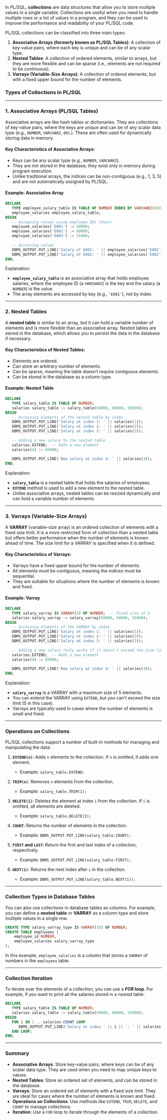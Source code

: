 In PL/SQL, **collections** are data structures that allow you to store multiple values in a single variable. Collections are useful when you need to handle multiple rows or a list of values in a program, and they can be used to improve the performance and readability of your PL/SQL code.

PL/SQL collections can be classified into three main types:

1. **Associative Arrays (formerly known as PL/SQL Tables)**: A collection of key-value pairs, where each key is unique and can be of any scalar type.
2. **Nested Tables**: A collection of ordered elements, similar to arrays, but they are more flexible and can be sparse (i.e., elements are not required to be continuous).
3. **Varrays (Variable-Size Arrays)**: A collection of ordered elements, but with a fixed upper bound for the number of elements.

### **Types of Collections in PL/SQL**

---

### **1. Associative Arrays (PL/SQL Tables)**

Associative arrays are like hash tables or dictionaries. They are collections of key-value pairs, where the keys are unique and can be of any scalar data type (e.g., `NUMBER`, `VARCHAR2`, etc.). These are often used for dynamically storing data in memory.

#### **Key Characteristics of Associative Arrays**:
- Keys can be any scalar type (e.g., `NUMBER`, `VARCHAR2`).
- They are not stored in the database; they exist only in memory during program execution.
- Unlike traditional arrays, the indices can be non-contiguous (e.g., 1, 3, 5) and are not automatically assigned by PL/SQL.

#### **Example: Associative Array**

```sql
DECLARE
   TYPE employee_salary_table IS TABLE OF NUMBER INDEX BY VARCHAR2(20);
   employee_salaries employee_salary_table;
BEGIN
   -- Assigning values using employee IDs (keys)
   employee_salaries('E001') := 50000;
   employee_salaries('E002') := 60000;
   employee_salaries('E003') := 55000;
   
   -- Accessing values
   DBMS_OUTPUT.PUT_LINE('Salary of E001: ' || employee_salaries('E001'));
   DBMS_OUTPUT.PUT_LINE('Salary of E002: ' || employee_salaries('E002'));
END;
```

Explanation:
- **`employee_salary_table`** is an associative array that holds employee salaries, where the employee ID (a `VARCHAR2`) is the key and the salary (a `NUMBER`) is the value.
- The array elements are accessed by key (e.g., `'E001'`), not by index.

---

### **2. Nested Tables**

A **nested table** is similar to an array, but it can hold a variable number of elements and is more flexible than an associative array. Nested tables are stored in the database, which allows you to persist the data in the database if necessary.

#### **Key Characteristics of Nested Tables**:
- Elements are ordered.
- Can store an arbitrary number of elements.
- Can be sparse, meaning the table doesn’t require contiguous elements.
- Can be stored in the database as a column type.
  
#### **Example: Nested Table**

```sql
DECLARE
   TYPE salary_table IS TABLE OF NUMBER;
   salaries salary_table := salary_table(50000, 60000, 55000);
BEGIN
   -- Accessing elements of the nested table by index
   DBMS_OUTPUT.PUT_LINE('Salary at index 1: ' || salaries(1));
   DBMS_OUTPUT.PUT_LINE('Salary at index 2: ' || salaries(2));
   DBMS_OUTPUT.PUT_LINE('Salary at index 3: ' || salaries(3));
   
   -- Adding a new salary to the nested table
   salaries.EXTEND;  -- Adds a new element
   salaries(4) := 65000;
   
   DBMS_OUTPUT.PUT_LINE('New salary at index 4: ' || salaries(4));
END;
```

Explanation:
- **`salary_table`** is a nested table that holds the salaries of employees.
- **`EXTEND`** method is used to add a new element to the nested table.
- Unlike associative arrays, nested tables can be resized dynamically and can hold a variable number of elements.

---

### **3. Varrays (Variable-Size Arrays)**

A **VARRAY** (variable-size array) is an ordered collection of elements with a fixed size limit. It is a more restricted form of collection than a nested table but offers better performance when the number of elements is known ahead of time. The size limit for a VARRAY is specified when it is defined.

#### **Key Characteristics of Varrays**:
- Varrays have a fixed upper bound for the number of elements.
- All elements must be contiguous, meaning the indices must be sequential.
- They are suitable for situations where the number of elements is known and fixed.

#### **Example: Varray**

```sql
DECLARE
   TYPE salary_varray IS VARRAY(5) OF NUMBER;  -- Fixed size of 5
   salaries salary_varray := salary_varray(50000, 60000, 55000);
BEGIN
   -- Accessing elements of the VARRAY by index
   DBMS_OUTPUT.PUT_LINE('Salary at index 1: ' || salaries(1));
   DBMS_OUTPUT.PUT_LINE('Salary at index 2: ' || salaries(2));
   DBMS_OUTPUT.PUT_LINE('Salary at index 3: ' || salaries(3));
   
   -- Adding a new salary (only works if it doesn't exceed the size limit)
   salaries.EXTEND;  -- Adds a new element
   salaries(4) := 65000;
   
   DBMS_OUTPUT.PUT_LINE('New salary at index 4: ' || salaries(4));
END;
```

Explanation:
- **`salary_varray`** is a VARRAY with a maximum size of 5 elements.
- You can extend the VARRAY using `EXTEND`, but you can't exceed the size limit (5 in this case).
- Varrays are typically used in cases where the number of elements is small and fixed.

---

### **Operations on Collections**

PL/SQL collections support a number of built-in methods for managing and manipulating the data:

1. **`EXTEND(n)`**: Adds `n` elements to the collection. If `n` is omitted, it adds one element.
   - Example: `salary_table.EXTEND;`
   
2. **`TRIM(n)`**: Removes `n` elements from the collection.
   - Example: `salary_table.TRIM(1);`
   
3. **`DELETE(i)`**: Deletes the element at index `i` from the collection. If `i` is omitted, all elements are deleted.
   - Example: `salary_table.DELETE(2);`
   
4. **`COUNT`**: Returns the number of elements in the collection.
   - Example: `DBMS_OUTPUT.PUT_LINE(salary_table.COUNT);`
   
5. **`FIRST` and `LAST`**: Return the first and last index of a collection, respectively.
   - Example: `DBMS_OUTPUT.PUT_LINE(salary_table.FIRST);`

6. **`NEXT(i)`**: Returns the next index after `i` in the collection.
   - Example: `DBMS_OUTPUT.PUT_LINE(salary_table.NEXT(1));`

---

### **Collection Types in Database Tables**

You can also use collections in database tables as columns. For example, you can define a **nested table** or **VARRAY** as a column type and store multiple values in a single row.

```sql
CREATE TYPE salary_varray_type IS VARRAY(10) OF NUMBER;
CREATE TABLE employees (
    employee_id NUMBER,
    employee_salaries salary_varray_type
);
```

In this example, `employee_salaries` is a column that stores a `VARRAY` of numbers in the `employees` table.

---

### **Collection Iteration**

To iterate over the elements of a collection, you can use a **FOR loop**. For example, if you want to print all the salaries stored in a nested table:

```sql
DECLARE
   TYPE salary_table IS TABLE OF NUMBER;
   salaries salary_table := salary_table(50000, 60000, 55000);
BEGIN
   FOR i IN 1 .. salaries.COUNT LOOP
      DBMS_OUTPUT.PUT_LINE('Salary at index ' || i || ': ' || salaries(i));
   END LOOP;
END;
```

---

### **Summary**

- **Associative Arrays**: Store key-value pairs, where keys can be of any scalar data type. They are used when you need to map unique keys to values.
- **Nested Tables**: Store an ordered set of elements, and can be stored in the database.
- **Varrays**: Store an ordered set of elements with a fixed size limit. They are ideal for cases where the number of elements is known and fixed.
- **Operations on Collections**: Use methods like `EXTEND`, `TRIM`, `DELETE`, and `COUNT` to manage collections.
- **Iteration**: Use a `FOR` loop to iterate through the elements of a collection.

